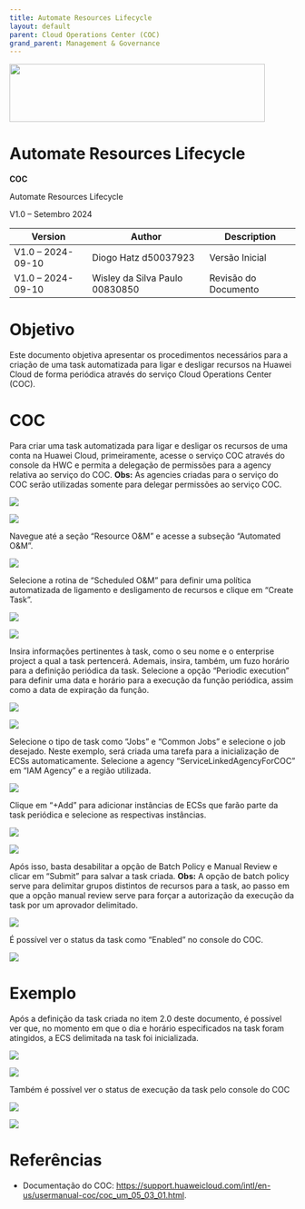 ```yaml
---
title: Automate Resources Lifecycle
layout: default
parent: Cloud Operations Center (COC)
grand_parent: Management & Governance
---
```

<img width="450px" height="102px" src="https://console-static.huaweicloud.com/static/authui/20210202115135/public/custom/images/logo-en.svg">

# Automate Resources Lifecycle

**COC**

Automate Resources Lifecycle

V1.0 – Setembro 2024

| **Version**       | **Author**                     | **Description**      |
| ----------------- | ------------------------------ | -------------------- |
| V1.0 – 2024-09-10 | Diogo Hatz d50037923           | Versão Inicial       |
| V1.0 – 2024-09-10 | Wisley da Silva Paulo 00830850 | Revisão do Documento |

# Objetivo

Este documento objetiva apresentar os procedimentos necessários para a
criação de uma task automatizada para ligar e desligar recursos na
Huawei Cloud de forma periódica através do serviço Cloud Operations
Center (COC).

# COC

Para criar uma task automatizada para ligar e desligar os recursos de
uma conta na Huawei Cloud, primeiramente, acesse o serviço COC através
do console da HWC e permita a delegação de permissões para a agency
relativa ao serviço do COC. **Obs:** As agencies criadas para o serviço
do COC serão utilizadas somente para delegar permissões ao serviço COC.

![](/huaweicloud-knowledge-base/assets/images/COC-Automate-Resources-Lifecycle/media/image3.png)

![](/huaweicloud-knowledge-base/assets/images/COC-Automate-Resources-Lifecycle/media/image4.png)

Navegue até a seção “Resource O\&M” e acesse a subseção “Automated
O\&M”.

![](/huaweicloud-knowledge-base/assets/images/COC-Automate-Resources-Lifecycle/media/image5.png)

Selecione a rotina de “Scheduled O\&M” para definir uma política
automatizada de ligamento e desligamento de recursos e clique em “Create
Task”.

![](/huaweicloud-knowledge-base/assets/images/COC-Automate-Resources-Lifecycle/media/image6.png)

![](/huaweicloud-knowledge-base/assets/images/COC-Automate-Resources-Lifecycle/media/image7.png)

Insira informações pertinentes à task, como o seu nome e o enterprise
project a qual a task pertencerá. Ademais, insira, também, um fuzo
horário para a definição periódica da task. Selecione a opção “Periodic
execution” para definir uma data e horário para a execução da função
periódica, assim como a data de expiração da função.

![](/huaweicloud-knowledge-base/assets/images/COC-Automate-Resources-Lifecycle/media/image8.png)

![](/huaweicloud-knowledge-base/assets/images/COC-Automate-Resources-Lifecycle/media/image9.png)

Selecione o tipo de task como “Jobs” e “Common Jobs” e selecione o job
desejado. Neste exemplo, será criada uma tarefa para a inicialização de
ECSs automaticamente. Selecione a agency “ServiceLinkedAgencyForCOC” em
“IAM Agency” e a região utilizada.

![](/huaweicloud-knowledge-base/assets/images/COC-Automate-Resources-Lifecycle/media/image10.png)

Clique em “+Add” para adicionar instâncias de ECSs que farão parte da
task periódica e selecione as respectivas instâncias.

![](/huaweicloud-knowledge-base/assets/images/COC-Automate-Resources-Lifecycle/media/image11.png)

![](/huaweicloud-knowledge-base/assets/images/COC-Automate-Resources-Lifecycle/media/image12.png)

Após isso, basta desabilitar a opção de Batch Policy e Manual Review e
clicar em “Submit” para salvar a task criada. **Obs:** A opção de batch
policy serve para delimitar grupos distintos de recursos para a task, ao
passo em que a opção manual review serve para forçar a autorização da
execução da task por um aprovador delimitado.

![](/huaweicloud-knowledge-base/assets/images/COC-Automate-Resources-Lifecycle/media/image13.png)

É possível ver o status da task como “Enabled” no console do COC.

![](/huaweicloud-knowledge-base/assets/images/COC-Automate-Resources-Lifecycle/media/image14.png)

# Exemplo

Após a definição da task criada no item 2.0 deste documento, é possível
ver que, no momento em que o dia e horário especificados na task foram
atingidos, a ECS delimitada na task foi inicializada.

![](/huaweicloud-knowledge-base/assets/images/COC-Automate-Resources-Lifecycle/media/image15.png)

![](/huaweicloud-knowledge-base/assets/images/COC-Automate-Resources-Lifecycle/media/image16.png)

Também é possível ver o status de execução da task pelo console do COC

![](/huaweicloud-knowledge-base/assets/images/COC-Automate-Resources-Lifecycle/media/image17.png)

![](/huaweicloud-knowledge-base/assets/images/COC-Automate-Resources-Lifecycle/media/image18.png)

# Referências

  - Documentação do COC:
    <https://support.huaweicloud.com/intl/en-us/usermanual-coc/coc_um_05_03_01.html>.

